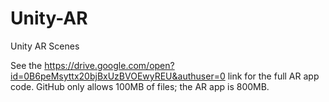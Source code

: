 # Unity-AR
Unity AR Scenes

See the https://drive.google.com/open?id=0B6peMsyttx20bjBxUzBVOEwyREU&authuser=0 link for the full AR app code.
GitHub only allows 100MB of files; the AR app is 800MB.
